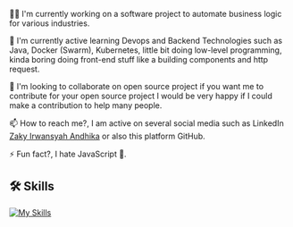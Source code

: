 👨‍💻 I'm currently working on a software project to automate business logic for various industries.

🧠 I'm currently active learning Devops and Backend Technologies such as Java, Docker (Swarm), Kubernetes, little bit doing low-level programming, kinda boring doing front-end stuff like a building components and http request.   

🪼 I'm looking to collaborate on open source project if you want me to contribute for your open source project I would be very happy if I could make a contribution to help many people. 

📫 How to reach me?, I am active on several social media such as LinkedIn [Zaky Irwansyah Andhika](https://www.linkedin.com/in/zakyirwansyahandhika/) or also this platform GitHub.

⚡️ Fun fact?, I hate JavaScript 🚮. 

## 🛠 Skills
[![My Skills](https://skillicons.dev/icons?i=js,ts,react,expressjs,nestjs,pnpm,npm,bun,yarn,docker,remix,nextjs,nodejs,git,bash,postgresql,mysql,mongodb,mui,tailwind,prisma,linux,github,firebase,githubactions,java,vim,ubuntu,laravel&theme=dark)](https://skillicons.dev)



